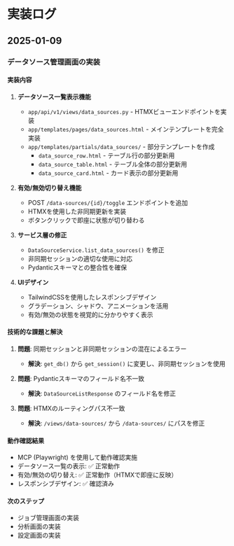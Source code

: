 # 実装ログ

## 2025-01-09

### データソース管理画面の実装

#### 実装内容
1. **データソース一覧表示機能**
   - `app/api/v1/views/data_sources.py` - HTMXビューエンドポイントを実装
   - `app/templates/pages/data_sources.html` - メインテンプレートを完全実装
   - `app/templates/partials/data_sources/` - 部分テンプレートを作成
     - `data_source_row.html` - テーブル行の部分更新用
     - `data_source_table.html` - テーブル全体の部分更新用
     - `data_source_card.html` - カード表示の部分更新用

2. **有効/無効切り替え機能**
   - POST `/data-sources/{id}/toggle` エンドポイントを追加
   - HTMXを使用した非同期更新を実装
   - ボタンクリックで即座に状態が切り替わる

3. **サービス層の修正**
   - `DataSourceService.list_data_sources()` を修正
   - 非同期セッションの適切な使用に対応
   - Pydanticスキーマとの整合性を確保

4. **UIデザイン**
   - TailwindCSSを使用したレスポンシブデザイン
   - グラデーション、シャドウ、アニメーションを活用
   - 有効/無効の状態を視覚的に分かりやすく表示

#### 技術的な課題と解決
1. **問題**: 同期セッションと非同期セッションの混在によるエラー
   - **解決**: `get_db()` から `get_session()` に変更し、非同期セッションを使用

2. **問題**: Pydanticスキーマのフィールド名不一致
   - **解決**: `DataSourceListResponse` のフィールド名を修正

3. **問題**: HTMXのルーティングパス不一致
   - **解決**: `/views/data-sources/` から `/data-sources/` にパスを修正

#### 動作確認結果
- MCP (Playwright) を使用して動作確認実施
- データソース一覧の表示: ✅ 正常動作
- 有効/無効の切り替え: ✅ 正常動作（HTMXで即座に反映）
- レスポンシブデザイン: ✅ 確認済み

#### 次のステップ
- ジョブ管理画面の実装
- 分析画面の実装
- 設定画面の実装